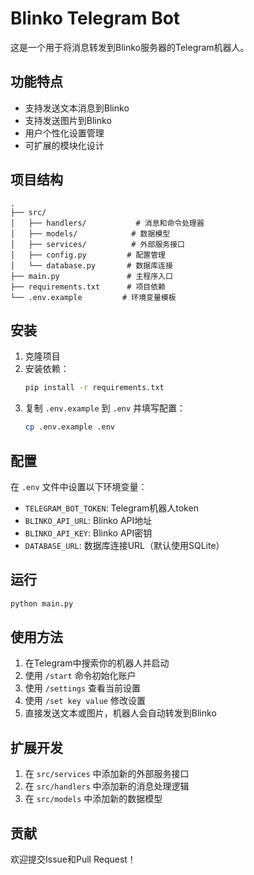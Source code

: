# Blinko Telegram Bot

这是一个用于将消息转发到Blinko服务器的Telegram机器人。

## 功能特点

- 支持发送文本消息到Blinko
- 支持发送图片到Blinko
- 用户个性化设置管理
- 可扩展的模块化设计

## 项目结构

```
.
├── src/
│   ├── handlers/           # 消息和命令处理器
│   ├── models/            # 数据模型
│   ├── services/          # 外部服务接口
│   ├── config.py         # 配置管理
│   └── database.py       # 数据库连接
├── main.py               # 主程序入口
├── requirements.txt      # 项目依赖
└── .env.example         # 环境变量模板
```

## 安装

1. 克隆项目
2. 安装依赖：
   ```bash
   pip install -r requirements.txt
   ```
3. 复制 `.env.example` 到 `.env` 并填写配置：
   ```bash
   cp .env.example .env
   ```

## 配置

在 `.env` 文件中设置以下环境变量：

- `TELEGRAM_BOT_TOKEN`: Telegram机器人token
- `BLINKO_API_URL`: Blinko API地址
- `BLINKO_API_KEY`: Blinko API密钥
- `DATABASE_URL`: 数据库连接URL（默认使用SQLite）

## 运行

```bash
python main.py
```

## 使用方法

1. 在Telegram中搜索你的机器人并启动
2. 使用 `/start` 命令初始化账户
3. 使用 `/settings` 查看当前设置
4. 使用 `/set key value` 修改设置
5. 直接发送文本或图片，机器人会自动转发到Blinko

## 扩展开发

1. 在 `src/services` 中添加新的外部服务接口
2. 在 `src/handlers` 中添加新的消息处理逻辑
3. 在 `src/models` 中添加新的数据模型

## 贡献

欢迎提交Issue和Pull Request！ 